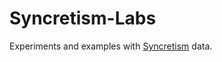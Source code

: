 # Syncretism-Labs

Experiments and examples with [Syncretism](https://github.com/Tyruiop/syncretism) data.
